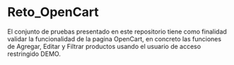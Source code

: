 # Reto_OpenCart
 El conjunto de pruebas presentado en este repositorio tiene como finalidad validar la funcionalidad de la pagina OpenCart, en concreto las funciones de Agregar, Editar y Filtrar productos usando el usuario de acceso restringido DEMO.
